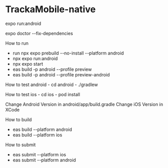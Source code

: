 # TrackaMobile-native

expo run:android

expo doctor --fix-dependencies

How to run
- run npx expo prebuild --no-install --platform android 
- npx expo run:android
- npx expo start
- eas build -p android --profile preview
- eas build -p android --profile preview-android

How to test android
    - cd android 
    - ./gradlew

How to test ios
    - cd ios 
    - pod install

Change Android Version in android/app/build.gradle
Change iOS Version in XCode

How to build
- eas build --platform android
- eas build --platform ios

How to submit
- eas submit --platform ios
- eas submit --platform android